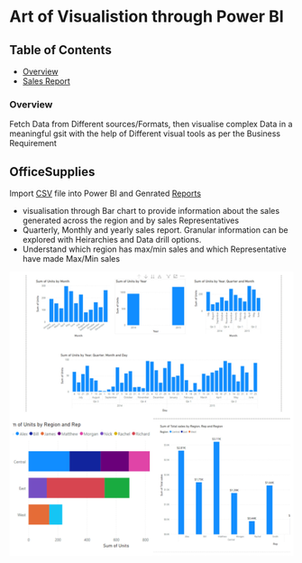 
# Art of Visualistion through Power BI

## Table of Contents

* [Overview](#overview)
* [Sales Report](officesupplies)

### Overview

Fetch Data from Different sources/Formats, then visualise complex Data in a meaningful gsit with the help of Different visual tools as per the Business Requirement

## OfficeSupplies

Import [CSV](https://github.com/varma-prasad/Power-BI-Visualization/blob/main/Datasets/P6-OfficeSupplies.csv) file into Power BI and Genrated [Reports](https://github.com/varma-prasad/Power-BI-Visualization/blob/main/PDF/OfficeSupplies.pdf)
* visualisation through Bar chart to provide information about the sales generated across the region and by sales Representatives
* Quarterly, Monthly and yearly sales report. Granular information can be explored with Heirarchies and Data drill options.
* Understand which region has max/min sales and which Representative have made Max/Min sales
  
![Sales](https://raw.githubusercontent.com/varma-prasad/Power-BI-Visualization/main/Images/Sales.jpg)
